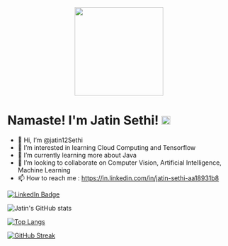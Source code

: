 <div id="header" align="center">
  <img src="https://media.giphy.com/media/HscDLzkO8EOTmgkhQP/giphy.gif" width="200"/>
</div>

<h1>
  Namaste! I'm Jatin Sethi!
  <img src="https://media.giphy.com/media/hvRJCLFzcasrR4ia7z/giphy.gif" width="20px"/>
</h1>

- 👋 Hi, I’m @jatin12Sethi
- 👀 I’m interested in learning Cloud Computing and Tensorflow
- 🌱 I’m currently learning more about Java
- 💞️ I’m looking to collaborate on Computer Vision, Artificial Intelligence, Machine Learning
- 📫 How to reach me : https://in.linkedin.com/in/jatin-sethi-aa18931b8
<div id="badges">
  <a href="https://in.linkedin.com/in/jatin-sethi-aa18931b8">
    <img src="https://img.shields.io/badge/LinkedIn-blue?style=for-the-badge&logo=linkedin&logoColor=white" alt="LinkedIn Badge"/>
  </a>
</div>


<!---
jatin12Sethi/jatin12Sethi is a ✨ special ✨ repository because its `README.md` (this file) appears on your GitHub profile.
You can click the Preview link to take a look at your changes.
--->
![Jatin's GitHub stats](https://github-readme-stats.vercel.app/api?username=jatin12Sethi&theme=aura&show_icons=true)

[![Top Langs](https://github-readme-stats.vercel.app/api/top-langs/?username=jatin12Sethi&layout=compact&theme=aura)](https://github.com/jatin12Sethi)

[![GitHub Streak](http://github-readme-streak-stats.herokuapp.com?user=jatin12Sethi&theme=elegant)](https://git.io/streak-stats)
